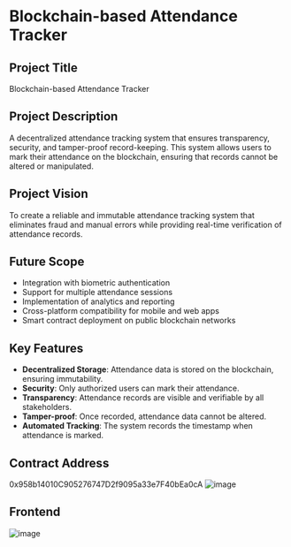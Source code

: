 # Blockchain-based Attendance Tracker

## Project Title
Blockchain-based Attendance Tracker

## Project Description
A decentralized attendance tracking system that ensures transparency, security, and tamper-proof record-keeping. This system allows users to mark their attendance on the blockchain, ensuring that records cannot be altered or manipulated.

## Project Vision
To create a reliable and immutable attendance tracking system that eliminates fraud and manual errors while providing real-time verification of attendance records.

## Future Scope
- Integration with biometric authentication
- Support for multiple attendance sessions
- Implementation of analytics and reporting
- Cross-platform compatibility for mobile and web apps
- Smart contract deployment on public blockchain networks

## Key Features
- **Decentralized Storage**: Attendance data is stored on the blockchain, ensuring immutability.
- **Security**: Only authorized users can mark their attendance.
- **Transparency**: Attendance records are visible and verifiable by all stakeholders.
- **Tamper-proof**: Once recorded, attendance data cannot be altered.
- **Automated Tracking**: The system records the timestamp when attendance is marked.
  

## Contract Address
0x958b14010C905276747D2f9095a33e7F40bEa0cA
![image](https://github.com/user-attachments/assets/ac63fe4e-7cd7-4a45-aabe-06b0b3549658)

## Frontend
![image](https://github.com/user-attachments/assets/b1f7eb87-e98b-4d23-b546-da13c755757f)

